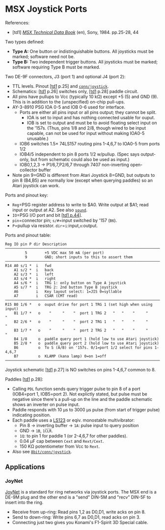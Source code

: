 MSX Joystick Ports
==================

References:
- \[td1] [_MSX Technical Data Book_][td1] (en), Sony, 1984. pp.25-28, 44

Two types defined:
- __Type A:__ One button or indistinguishable buttons.
  All joysticks must be marked; software need not be.
- __Type B:__ Two independent trigger buttons.
  All joysticks must be marked; software requiring Type B must be marked.

Two DE-9F connectors, J3 (port 1) and optional J4 (port 2):
- TTL levels. Pinout [[td1] p.25] and [`conn/joystick`](../conn/joystick.md).
- Schematics: [[td1] p.26] switches only, [[td1] p.28] paddle circuit.
- All pins have pullups to Vcc (typically 10 kΩ) except +5 (5) and GND (9).
  This is in addition to the (unspecified) on-chip pull-ups.
- AY-3-8910 PSG IOA 0-5 and IOB 0-6 used for interface.
  - Ports are either all pins input or all pins output; they cannot be split.
    - IOA is set to input and has nothing connected usable for ouput.
    - IOB is set to output and must be to avoid floating select input on
      the '157s. (Thus, pins 1/8 and 2/8, though wired to be input capable,
      can not be used for input without making IOA0-5 unusable.)
  - IOB6 switches 1.5× 74LS157 routing pins 1-4,6,7 to IOA0-5 from ports 1/2
  - IOB4/5 independent to pin 8 ports 1/2 w/pullup. (Spec says output-only,
    but from schematic could also be used as input.)
  - IOB0,1,2,3 → P1/6,7,P2/6,7 through 7407 non-inverting open-collector buffer
- Note pin 9=GND is different from Atari Joystick 8=GND, but outputs to pin
  8 (B4,B5) are normally low (except when querying paddles) so an Atari
  joystick can work.

Ports and pinout key:
- `Reg`=PSG register address to write to $A0. Write output at $A1;
  read input or output at A2. See also [`sound`](sound.md).
- `IO`=PSG I/O port and bit [[td1 p.44]].
- `pin`=connector pin; `s/#`=input switched by '157 (`B6`).
- `P`=pullup via resistor. `dir`=`i`:input,`o`:output.

Ports and pinout table:

    Reg IO pin P dir Description
    ──────────────────────────────────────────────────────────────────────────
             5        +5 VDC max 50 mA (per port)
             9        GND; short inputs to this to assert them
    ──────────────────────────────────────────────────────────────────────────
    R14 A0 s/1 *  i   fwd
        A1 s/2 *  i   back
        A2 s/3 *  i   left
        A3 s/4 *  i   right
        A4 s/6 *  i   TRG 1: only button on Type A joystick
        A5 s/7 *  i   TRG 2: 2nd button Type B joystick
        A6        i   Key layout select: 1=JIS 0=syllable
        A7        i   CSAR (CMT read)
    ──────────────────────────────────────────────────────────────────────────
    R15 B0 1/6 *   o  ouput drive for port 1 TRG 1 (set high when using input)
        B1 1/7 *   o    "     "    "  port 1 TRG 2   "   "    "     "     "
        B2 2/6 *   o    "     "    "  port 2 TRG 1   "   "    "     "     "
        B3 1/7 *   o    "     "    "  port 2 TRG 2   "   "    "     "     "
        B4 1/8     o  paddle query port 1 (hold low to use Atari joystick)
        B5 2/8 *   o  paddle query port 2 (hold low to use Atari joystick)
        B6         o  To S (A̅/B) on '157s. 0/1=port 1/2 select for pins 1-4,6,7
        B7         o  KLAMP (kana lamp) 0=on 1=off
    ──────────────────────────────────────────────────────────────────────────

Joystick schematic [[td1] p.27] is NO switches on pins 1-4,6,7 common to 8.

Paddles [[td1] p.28]:
- Calling `PDL` function sends query trigger pulse to pin 8 of a port
  (IOB4=port 1, IOB5=port 2). Not explictly stated, but pulse must be
  negative since there's a pull-up on the line and the paddle schematic
  shows an inverter on pulse input.
- Paddle responds with 10 μs to 3000 μs pulse (from start of trigger pulse)
  indicating position.
- Each paddle uses a [LS123][SN74LS122] or eqiv. monostable multivibrator:
  - Pin 8 → inverting buffer → `1A`: pulse input to query position
  - GND → `1B`, `1C̅L̅R̅`.
  - `1Q`: to pin 1 for paddle 1 (or 2-4,6,7 for other paddles).
  - 0.04 μF cap between `Cext` and `Rext/Cext`.
  - 150 KΩ potentiometer from Vcc to `Rext`.
- Also see [`8bit/conn/joystick`](../conn/joystick.md).


Applications
------------

### JoyNet

[JoyNet] is a standard for ring networks via joystick ports. The MSX end is
a DE-9M plug and the other end is a "send" DIN-5M and "recv" DIN-5F to
insert into the ring.
- Receive from up-ring: Read pins 1,2 as D0,D1, write acks on pin 8.
- Send to down-ring:    Write pins 6,7 as D0,D1, read acks on pin 3.
- Connecting just two gives you Konami's F1-Spirit 3D Special cable.



<!-------------------------------------------------------------------->
[SN74LS122]: http://www.ti.com/lit/gpn/sn74ls122
[td1 p.44]: https://archive.org/stream/MSXTechnicalHandbookBySony#page/n46/mode/1up
[td1]: https://archive.org/stream/MSXTechnicalHandbookBySony#page/n27/mode/1up

[joynet]: https://map.grauw.nl/resources/joynet/
